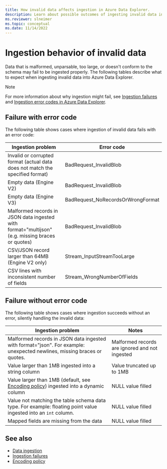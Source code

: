 ```yaml
---
title: How invalid data affects ingestion in Azure Data Explorer.
description: Learn about possible outcomes of ingesting invalid data in Azure Data Explorer.
ms.reviewer: slneimer
ms.topic: conceptual
ms.date: 11/14/2022
---
```


# Ingestion behavior of invalid data

Data that is malformed, unparsable, too large, or doesn't conform to the schema may fail to be ingested properly. The following tables describe what to expect when ingesting invalid data into Azure Data Explorer.

> [!NOTE]
> For more information about why ingestion might fail, see [Ingestion failures](kusto/management/ingestionfailures.md) and [Ingestion error codes in Azure Data Explorer](error-codes.md).

## Failure with error code

The following table shows cases where ingestion of invalid data fails with an error code:

| Ingestion problem                                                                                           | Error code                          |
|-----------------------------------------------------------------------------------------------|-----------------------------------|
|Invalid or corrupted format (actual data does not match the specified format)                  |BadRequest_InvalidBlob             |
|Empty data (Engine V2)                                                                         |BadRequest_InvalidBlob             |
|Empty data (Engine V3)                                                                         |BadRequest_NoRecordsOrWrongFormat  |
|Malformed records in JSON data ingested with format="multijson" (e.g. missing braces or quotes)|BadRequest_InvalidBlob             |
|CSV/JSON record larger than 64MB (Engine V2 only)                                              |Stream_InputStreamTooLarge         |
|CSV lines with inconsistent number of fields                                                   |Stream_WrongNumberOfFields         |

## Failure without error code

The following table shows cases where ingestion succeeds without an error, silently handling the invalid data:

| Ingestion problem                                                                                                                   |Notes                                         |
|---------------------------------------------------------------------------------------------------------------------------|----------------------------------------------|
|Malformed records in JSON data ingested with format="json". For example: unexpected newlines, missing braces or quotes.            |Malformed records are ignored and not ingested|
|Value larger than 1MB ingested into a string column                                                                        |Value truncated up to 1MB                     |
|Value larger than 1MB (default, see [Encoding policy](kusto/management/encoding-policy.md)) ingested into a dynamic column |NULL value filled                             |
|Value not matching the table schema data type. For example: floating point value ingested into an `int` column.                      |NULL value filled                             |
|Mapped fields are missing from the data                                                                                    |NULL value filled                             |

## See also

* [Data ingestion](ingest-data-overview.md)
* [Ingestion failures](kusto/management/ingestionfailures.md)
* [Encoding policy](kusto/management/encoding-policy.md)
